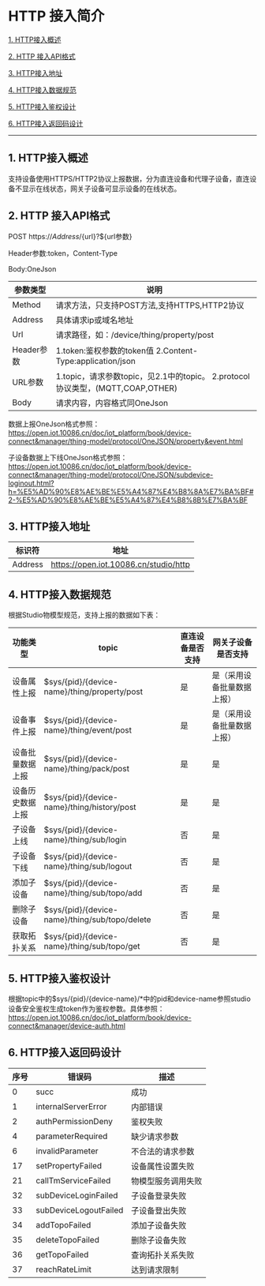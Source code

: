 # HTTP 接入简介

[1. HTTP接入概述](#1-HTTP接入概述)

[2. HTTP 接入API格式](#2-HTTP接入API格式)

[3. HTTP接入地址](#3-HTTP接入地址)

[4. HTTP接入数据规范](#4-HTTP接入数据规范)

[5. HTTP接入鉴权设计](#5-HTTP接入鉴权设计)

[6. HTTP接入返回码设计](#6-HTTP接入返回码设计)

---

## 1. HTTP接入概述

支持设备使用HTTPS/HTTP2协议上报数据，分为直连设备和代理子设备，直连设备不显示在线状态，网关子设备可显示设备的在线状态。

## 2. HTTP 接入API格式

POST https://${Address}/${url}?${url参数}

Header参数:token，Content-Type

Body:OneJson

| **参数类型** | **说明**   | 
| -------- | ---------- |
| Method   | 请求方法，只支持POST方法,支持HTTPS,HTTP2协议|
| Address  | 具体请求ip或域名地址  |
| Url   | 请求路径，如：/device/thing/property/post |
| Header参数   | 1.token:鉴权参数的token值     2.Content-Type:application/json |
| URL参数   | 1.topic，请求参数topic，见2.1中的topic。   2.protocol 协议类型，(MQTT,COAP,OTHER) |
| Body   | 请求内容，内容格式同OneJson |

数据上报OneJson格式参照：
https://open.iot.10086.cn/doc/iot_platform/book/device-connect&manager/thing-model/protocol/OneJSON/property&event.html

子设备数据上下线OneJson格式参照：
https://open.iot.10086.cn/doc/iot_platform/book/device-connect&manager/thing-model/protocol/OneJSON/subdevice-loginout.html?h=%E5%AD%90%E8%AE%BE%E5%A4%87%E4%B8%8A%E7%BA%BF#2-%E5%AD%90%E8%AE%BE%E5%A4%87%E4%B8%8B%E7%BA%BF

## 3. HTTP接入地址

| **标识符** | **地址**   | 
| -------- | ---------- |
| Address   | https://open.iot.10086.cn/studio/http |

## 4. HTTP接入数据规范

根据Studio物模型规范，支持上报的数据如下表：

| **功能类型** | **topic**   | **直连设备是否支持**   |**网关子设备是否支持**   |
| -------- | ---------- | ---------- |---------- |
| 设备属性上报   | $sys/{pid}/{device-name}/thing/property/post | 是 | 是（采用设备批量数据上报） |
| 设备事件上报  | $sys/{pid}/{device-name}/thing/event/post  | 是 | 是（采用设备批量数据上报） |
| 设备批量数据上报   | $sys/{pid}/{device-name}/thing/pack/post | 是 | 是 |
| 设备历史数据上报   | $sys/{pid}/{device-name}/thing/history/post | 是 | 是 |
| 子设备上线   | $sys/{pid}/{device-name}/thing/sub/login | 否 | 是 |
| 子设备下线   | $sys/{pid}/{device-name}/thing/sub/logout | 否 | 是 |
| 添加子设备   | $sys/{pid}/{device-name}/thing/sub/topo/add | 否 | 是 |
| 删除子设备   | $sys/{pid}/{device-name}/thing/sub/topo/delete | 否 | 是 |
| 获取拓扑关系   | $sys/{pid}/{device-name}/thing/sub/topo/get | 否 | 是 |


## 5. HTTP接入鉴权设计

根据topic中的$sys/{pid}/{device-name}/*中的pid和device-name参照studio设备安全鉴权生成token作为鉴权参数。具体参照：
https://open.iot.10086.cn/doc/iot_platform/book/device-connect&manager/device-auth.html


## 6. HTTP接入返回码设计

|**序号**| **错误码** | **描述**   | 
| -------- | ---------- | ---------- |
|0| succ   | 成功 |
|1| internalServerError  | 内部错误  |
|2| authPermissionDeny   | 鉴权失败 |
|4| parameterRequired   | 缺少请求参数 |
|6| invalidParameter   | 不合法的请求参数 |
|17| setPropertyFailed   | 设备属性设置失败 |
|21| callTmServiceFailed   | 物模型服务调用失败 |
|32| subDeviceLoginFailed   | 子设备登录失败 |
|33| subDeviceLogoutFailed   | 子设备登出失败 |
|34| addTopoFailed   | 添加子设备失败 |
|35| deleteTopoFailed   | 删除子设备失败 |
|36| getTopoFailed   | 查询拓扑关系失败 |
|37| reachRateLimit   | 达到请求限制 |
